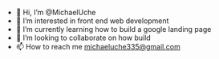 - 👋 Hi, I’m @MichaelUche
- 👀 I’m interested in front end web development
- 🌱 I’m currently learning how to build a google landing page 
- 💞️ I’m looking to collaborate on how build 
- 📫 How to reach me michaeluche335@gmail.com

<!---
MichaelUche/MichaelUche is a ✨ special ✨ repository because its `README.md` (this file) appears on your GitHub profile.
You can click the Preview link to take a look at your changes.
--->
